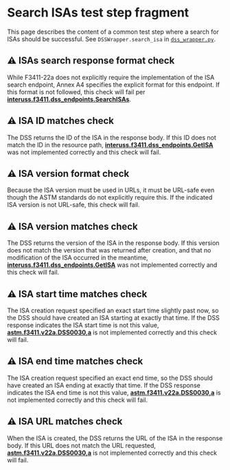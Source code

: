 # Search ISAs test step fragment

This page describes the content of a common test step where a search for ISAs should be successful.
See `DSSWrapper.search_isa` in [`dss_wrapper.py`](../../../dss_wrapper.py).

## ⚠️ ISAs search response format check

While F3411-22a does not explicitly require the implementation of the ISA search endpoint, Annex A4 specifies the explicit format for this endpoint.  If this format is not followed, this check will fail per **[interuss.f3411.dss_endpoints.SearchISAs](../../../../../../requirements/interuss/f3411/dss_endpoints.md)**.

## ⚠️ ISA ID matches check

The DSS returns the ID of the ISA in the response body. If this ID does not match the ID in the resource path, **[interuss.f3411.dss_endpoints.GetISA](../../../../../../requirements/interuss/f3411/dss_endpoints.md)** was not implemented correctly and this check will fail.

## ⚠️ ISA version format check

Because the ISA version must be used in URLs, it must be URL-safe even though the ASTM standards do not explicitly require this. If the indicated ISA version is not URL-safe, this check will fail.

## ⚠️ ISA version matches check

The DSS returns the version of the ISA in the response body. If this version does not match the version that was returned after creation, and that no modification of the ISA occurred in the meantime, **[interuss.f3411.dss_endpoints.GetISA](../../../../../../requirements/interuss/f3411/dss_endpoints.md)** was not implemented correctly and this check will fail.

## ⚠️ ISA start time matches check

The ISA creation request specified an exact start time slightly past now, so the DSS should have created an ISA starting at exactly that time. If the DSS response indicates the ISA start time is not this value, **[astm.f3411.v22a.DSS0030,a](../../../../../../requirements/astm/f3411/v22a.md)** is not implemented correctly and this check will fail.

## ⚠️ ISA end time matches check

The ISA creation request specified an exact end time, so the DSS should have created an ISA ending at exactly that time. If the DSS response indicates the ISA end time is not this value, **[astm.f3411.v22a.DSS0030,a](../../../../../../requirements/astm/f3411/v22a.md)** is not implemented correctly and this check will fail.

## ⚠️ ISA URL matches check

When the ISA is created, the DSS returns the URL of the ISA in the response body. If this URL does not match the URL requested, **[astm.f3411.v22a.DSS0030,a](../../../../../../requirements/astm/f3411/v22a.md)** is not implemented correctly and this check will fail.
